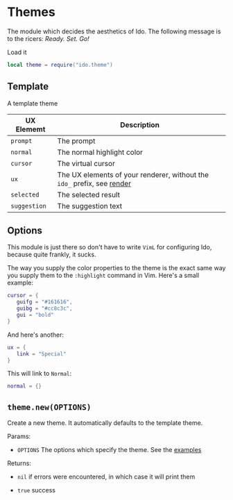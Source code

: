 # Themes
The module which decides the aesthetics of Ido. The following message is to the ricers: *Ready. Set. Go!*

Load it

```lua
local theme = require("ido.theme")
```

## Template
A template theme

| UX Elememt | Description |
| ---------- | ----------- |
| `prompt` | The prompt |
| `normal` | The normal highlight color |
| `cursor` | The virtual cursor |
| `ux` | The UX elements of your renderer, without the `ido_` prefix, see [render](render.md) |
| `selected` | The selected result |
| `suggestion` | The suggestion text |

## Options
This module is just there so don't have to write `VimL` for configuring Ido, because quite frankly, it sucks.

The way you supply the color properties to the theme is the exact same way you supply them to the `:highlight` command in Vim. Here's a small example:

```lua
cursor = {
   guifg = "#161616",
   guibg = "#cc8c3c",
   gui = "bold"
}
```

And here's another:
```lua
ux = {
   link = "Special"
}
```

This will link to `Normal`:
```lua
normal = {}
```

## `theme.new(OPTIONS)`
Create a new theme. It automatically defaults to the template theme.

Params:
- `OPTIONS` The options which specify the theme. See the [examples](ex_theme.md)

Returns:
- `nil` if errors were encountered, in which case it will print them

- `true` success
